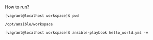 How to run?


`[vagrant@localhost workspace]$ pwd`

`/opt/ansible/workspace`

`[vagrant@localhost workspace]$ ansible-playbook hello_world.yml -v`